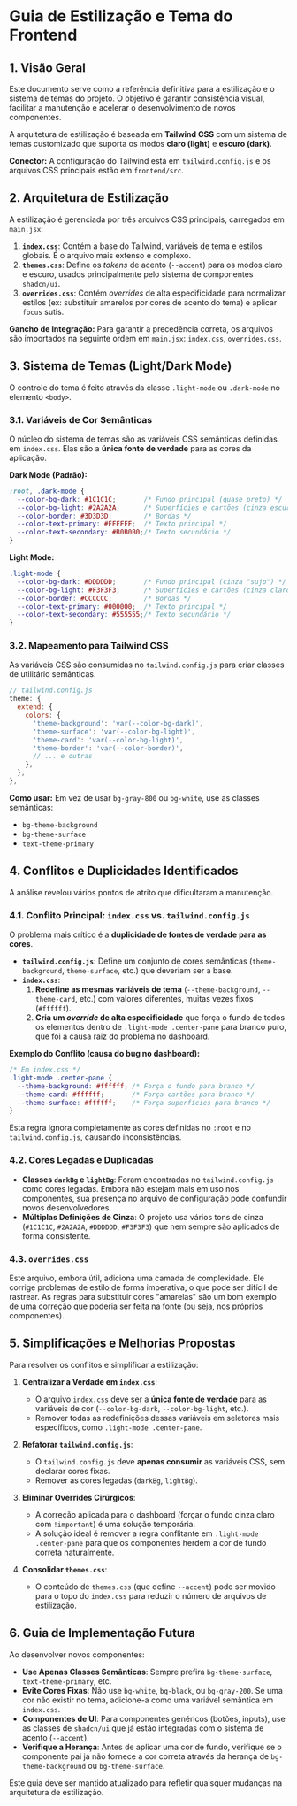 # Guia de Estilização e Tema do Frontend

## 1. Visão Geral

Este documento serve como a referência definitiva para a estilização e o sistema de temas do projeto. O objetivo é garantir consistência visual, facilitar a manutenção e acelerar o desenvolvimento de novos componentes.

A arquitetura de estilização é baseada em **Tailwind CSS** com um sistema de temas customizado que suporta os modos **claro (light)** e **escuro (dark)**.

**Conector:** A configuração do Tailwind está em `tailwind.config.js` e os arquivos CSS principais estão em `frontend/src`.

## 2. Arquitetura de Estilização

A estilização é gerenciada por três arquivos CSS principais, carregados em `main.jsx`:

1.  **`index.css`**: Contém a base do Tailwind, variáveis de tema e estilos globais. É o arquivo mais extenso e complexo.
2.  **`themes.css`**: Define os *tokens* de acento (`--accent`) para os modos claro e escuro, usados principalmente pelo sistema de componentes `shadcn/ui`.
3.  **`overrides.css`**: Contém *overrides* de alta especificidade para normalizar estilos (ex: substituir amarelos por cores de acento do tema) e aplicar `focus` sutis.

**Gancho de Integração:** Para garantir a precedência correta, os arquivos são importados na seguinte ordem em `main.jsx`: `index.css`, `overrides.css`.

## 3. Sistema de Temas (Light/Dark Mode)

O controle do tema é feito através da classe `.light-mode` ou `.dark-mode` no elemento `<body>`.

### 3.1. Variáveis de Cor Semânticas

O núcleo do sistema de temas são as variáveis CSS semânticas definidas em `index.css`. Elas são a **única fonte de verdade** para as cores da aplicação.

**Dark Mode (Padrão):**
```css
:root, .dark-mode {
  --color-bg-dark: #1C1C1C;       /* Fundo principal (quase preto) */
  --color-bg-light: #2A2A2A;      /* Superfícies e cartões (cinza escuro) */
  --color-border: #3D3D3D;        /* Bordas */
  --color-text-primary: #FFFFFF;  /* Texto principal */
  --color-text-secondary: #B0B0B0;/* Texto secundário */
}
```

**Light Mode:**
```css
.light-mode {
  --color-bg-dark: #DDDDDD;       /* Fundo principal (cinza "sujo") */
  --color-bg-light: #F3F3F3;      /* Superfícies e cartões (cinza claro) */
  --color-border: #CCCCCC;        /* Bordas */
  --color-text-primary: #000000;  /* Texto principal */
  --color-text-secondary: #555555;/* Texto secundário */
}
```

### 3.2. Mapeamento para Tailwind CSS

As variáveis CSS são consumidas no `tailwind.config.js` para criar classes de utilitário semânticas.

```javascript
// tailwind.config.js
theme: {
  extend: {
    colors: {
      'theme-background': 'var(--color-bg-dark)',
      'theme-surface': 'var(--color-bg-light)',
      'theme-card': 'var(--color-bg-light)',
      'theme-border': 'var(--color-border)',
      // ... e outras
    },
  },
},
```

**Como usar:** Em vez de usar `bg-gray-800` ou `bg-white`, use as classes semânticas:
- `bg-theme-background`
- `bg-theme-surface`
- `text-theme-primary`

## 4. Conflitos e Duplicidades Identificados

A análise revelou vários pontos de atrito que dificultaram a manutenção.

### 4.1. Conflito Principal: `index.css` vs. `tailwind.config.js`

O problema mais crítico é a **duplicidade de fontes de verdade para as cores**.

- **`tailwind.config.js`**: Define um conjunto de cores semânticas (`theme-background`, `theme-surface`, etc.) que deveriam ser a base.
- **`index.css`**:
    1.  **Redefine as mesmas variáveis de tema** (`--theme-background`, `--theme-card`, etc.) com valores diferentes, muitas vezes fixos (`#ffffff`).
    2.  **Cria um *override* de alta especificidade** que força o fundo de todos os elementos dentro de `.light-mode .center-pane` para branco puro, que foi a causa raiz do problema no dashboard.

**Exemplo do Conflito (causa do bug no dashboard):**
```css
/* Em index.css */
.light-mode .center-pane {
  --theme-background: #ffffff; /* Força o fundo para branco */
  --theme-card: #ffffff;       /* Força cartões para branco */
  --theme-surface: #ffffff;    /* Força superfícies para branco */
}
```
Esta regra ignora completamente as cores definidas no `:root` e no `tailwind.config.js`, causando inconsistências.

### 4.2. Cores Legadas e Duplicadas

- **Classes `darkBg` e `lightBg`**: Foram encontradas no `tailwind.config.js` como cores legadas. Embora não estejam mais em uso nos componentes, sua presença no arquivo de configuração pode confundir novos desenvolvedores.
- **Múltiplas Definições de Cinza**: O projeto usa vários tons de cinza (`#1C1C1C`, `#2A2A2A`, `#DDDDDD`, `#F3F3F3`) que nem sempre são aplicados de forma consistente.

### 4.3. `overrides.css`

Este arquivo, embora útil, adiciona uma camada de complexidade. Ele corrige problemas de estilo de forma imperativa, o que pode ser difícil de rastrear. As regras para substituir cores "amarelas" são um bom exemplo de uma correção que poderia ser feita na fonte (ou seja, nos próprios componentes).

## 5. Simplificações e Melhorias Propostas

Para resolver os conflitos e simplificar a estilização:

1.  **Centralizar a Verdade em `index.css`**:
    - O arquivo `index.css` deve ser a **única fonte de verdade** para as variáveis de cor (`--color-bg-dark`, `--color-bg-light`, etc.).
    - Remover todas as redefinições dessas variáveis em seletores mais específicos, como `.light-mode .center-pane`.

2.  **Refatorar `tailwind.config.js`**:
    - O `tailwind.config.js` deve **apenas consumir** as variáveis CSS, sem declarar cores fixas.
    - Remover as cores legadas (`darkBg`, `lightBg`).

3.  **Eliminar Overrides Cirúrgicos**:
    - A correção aplicada para o dashboard (forçar o fundo cinza claro com `!important`) é uma solução temporária.
    - A solução ideal é remover a regra conflitante em `.light-mode .center-pane` para que os componentes herdem a cor de fundo correta naturalmente.

4.  **Consolidar `themes.css`**:
    - O conteúdo de `themes.css` (que define `--accent`) pode ser movido para o topo do `index.css` para reduzir o número de arquivos de estilização.

## 6. Guia de Implementação Futura

Ao desenvolver novos componentes:

- **Use Apenas Classes Semânticas**: Sempre prefira `bg-theme-surface`, `text-theme-primary`, etc.
- **Evite Cores Fixas**: Não use `bg-white`, `bg-black`, ou `bg-gray-200`. Se uma cor não existir no tema, adicione-a como uma variável semântica em `index.css`.
- **Componentes de UI**: Para componentes genéricos (botões, inputs), use as classes de `shadcn/ui` que já estão integradas com o sistema de acento (`--accent`).
- **Verifique a Herança**: Antes de aplicar uma cor de fundo, verifique se o componente pai já não fornece a cor correta através da herança de `bg-theme-background` ou `bg-theme-surface`.

Este guia deve ser mantido atualizado para refletir quaisquer mudanças na arquitetura de estilização.